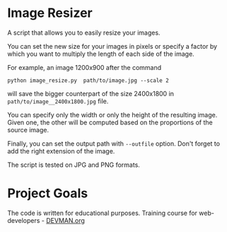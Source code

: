 # Image Resizer

A script that allows you to easily resize your images.

You can set the new size for your images in pixels or specify a factor by which you want to multiply the length of each side of the image.

For example, an image 1200x900 after the command

```python image_resize.py  path/to/image.jpg --scale 2```

will save the bigger counterpart of the size 2400x1800 in `path/to/image__2400x1800.jpg` file.

You can specify only the width or only the height of the resulting image. Given one, the other will be computed based on the proportions of the source image.

Finally, you can set the output path with `--outfile` option. Don't forget to add the right extension of the image.

The script is tested on JPG and PNG formats.

# Project Goals

The code is written for educational purposes. Training course for web-developers - [DEVMAN.org](https://devman.org)
